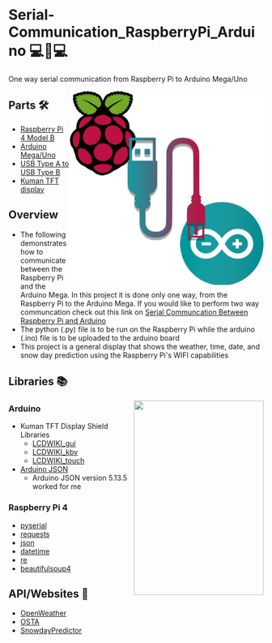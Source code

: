 # Serial-Communication_RaspberryPi_Arduino 💻📶💻
One way serial communication from Raspberry Pi to Arduino Mega/Uno

<p> 
  <img width=384 height=384 align='Right' src="https://github.com/Raziz1/Serial-Communication_RaspberryPi_Arduino/blob/main/images/Rasp-Arduino.png? raw=true">
</p>

## Parts 🛠
* [Raspberry Pi 4 Model B](https://www.amazon.ca/Raspberry-Pi-Computer-Model-4GB/dp/B07W4JM192/ref=sr_1_7?dchild=1&keywords=raspberry+pi+4&qid=1607186145&sr=8-7)
* [Arduino Mega/Uno](https://www.amazon.ca/Elegoo-Board-ATmega2560-ATMEGA16U2-Arduino/dp/B01H4ZLZLQ/ref=sr_1_12?dchild=1&keywords=arduino+mega&qid=1607186201&sr=8-12)
* [USB Type A to USB Type B](https://www.amazon.ca/JSAUX-Printer-Scanner-Compatible-Lexmark/dp/B07RW66XRW/ref=sr_1_7?dchild=1&keywords=usb+a+to+usb+b&qid=1607186219&sr=8-7)
* [Kuman TFT display](https://www.amazon.ca/480x320-Screen-Module-Arduino-Without/dp/B07NWH47PV/ref=sr_1_24?dchild=1&keywords=tft+display+kuman&qid=1607187338&sr=8-24)

## Overview
* The following demonstrates how to communicate between the Raspberry Pi and the Arduino Mega. In this project it is done only one way, from the Raspberry Pi to the Arduino Mega. If you would like to perform two way communcation check out this link on [Serial Communcation Between Raspberry Pi and Arduino](https://roboticsbackend.com/raspberry-pi-arduino-serial-communication/)
* The python (.py) file is to be run on the Raspberry Pi while the arduino (.ino) file is to be uploaded to the arduino board
* This project is a general display that shows the weather, time, date, and snow day prediction using the Raspberry Pi's WIFI capabilities

## Libraries 📚

<p> 
  <img width=256 height=384 align='Right' src="https://github.com/Raziz1/Serial-Communication_RaspberryPi_Arduino/blob/main/images/SnowdayPredictor.png? raw=true">
</p>

### Arduino
* Kuman TFT Display Shield Libraries
  - [LCDWIKI_gui](https://github.com/lcdwiki/LCDWIKI_gui)
  - [LCDWIKI_kbv](https://github.com/lcdwiki/LCDWIKI_kbv)
  - [LCDWIKI_touch](https://github.com/lcdwiki/LCDWIKI_touch)
* [Arduino JSON](https://github.com/bblanchon/ArduinoJson)
  - Arduino JSON version 5.13.5 worked for me
 ### Raspberry Pi 4
 *  [pyserial](https://pypi.org/project/pyserial/)
 *  [requests](https://pypi.org/project/requests/)
 *  [json](https://docs.python.org/3/library/json.html)
 *  [datetime](https://docs.python.org/3/library/datetime.html)
 *  [re](https://docs.python.org/3/library/re.html)
 *  [beautifulsoup4](https://pypi.org/project/beautifulsoup4/)

## API/Websites 📶
* [OpenWeather](https://openweathermap.org/)
* [OSTA](http://www.ottawaschoolbus.ca/)
* [SnowdayPredictor](https://www.snowdaycalculator.com/)
 
